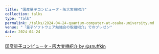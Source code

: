 ```yaml
---
title: "国産量子コンピュータ・阪大実機紹介"
collection: talks
type: "Talk"
permalink: /talks/2024-04-24-quantum-computer-at-osaka-university.md
venue: "「量子ソフトウェア勉強会の取組紹介」でのプレゼン"
date: 2024-04-24
---
```


<script async class="docswell-embed" src="https://bcdn.docswell.com/assets/libs/docswell-embed/docswell-embed.min.js" data-src="https://www.docswell.com/slide/K4QXDN/embed" data-aspect="0.5625"></script><div class="docswell-link"><a href="https://www.docswell.com/s/snuffkin/K4QXDN-2024-04-24-193641">国産量子コンピュータ・阪大実機紹介 by @snuffkin</a></div>
